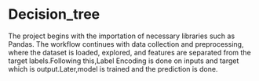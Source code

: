 # Decision_tree
The project begins with the importation of necessary libraries such as Pandas. The workflow continues with data collection and preprocessing, where the dataset is loaded, explored, and features are separated from the target labels.Following this,Label Encoding is done on inputs and target which is output.Later,model is trained and the prediction is done.
